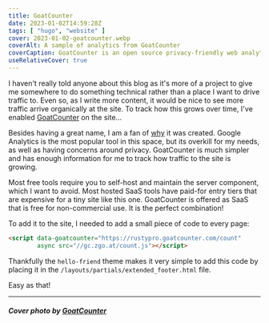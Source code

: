 ```yaml
---
title: GoatCounter
date: 2023-01-02T14:59:28Z
tags: [ "hugo", "website" ]
cover: 2023-01-02-goatcounter.webp
coverAlt: A sample of analytics from GoatCounter
coverCaption: GoatCounter is an open source privacy-friendly web analytics platform
useRelativeCover: true
---
```


I haven't really told anyone about this blog as it's more of a project to give me somewhere to do something technical rather than a place I want to drive traffic to. Even so, as I write more content, it would be nice to see more traffic  arrive organically at the site. To track how this grows over time, I've enabled [GoatCounter](https://www.goatcounter.com) on the site...<!--more-->

Besides having a great name, I am a fan of [why](https://www.goatcounter.com/why) it was created. Google Analytics is the most popular tool in this space, but its overkill for my needs, as well as having concerns around privacy. GoatCounter is much simpler and has enough information for me to track how traffic to the site is growing. 

Most free tools require you to self-host and maintain the server component, which I want to avoid. Most hosted SaaS tools have paid-for entry tiers that are expensive for a tiny site like this one. GoatCounter is offered as SaaS that is free for non-commercial use. It is the perfect combination!

To add it to the site, I needed to add a small piece of code to every page:

```html
<script data-goatcounter="https://rustypro.goatcounter.com/count"
        async src="//gc.zgo.at/count.js"></script>
```

Thankfully the `hello-friend` theme makes it very simple to add this code by placing it in the `/layouts/partials/extended_footer.html` file.

Easy as that!

---

##### Cover photo by [GoatCounter](https://www.goatcounter.com)
